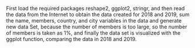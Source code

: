 First load the required packages reshape2, ggplot2, stringr, and then read the data from the Internet to obtain the data created for 2018 and 2019, sum the name, members, country, and city variables in the data and generate new data Set, because the number of members is too large, so the number of members is taken as 1%, and finally the data set is visualized with the ggplot function, comparing the data in 2018 and 2019.
